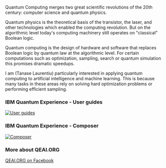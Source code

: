 Quantum Computing merges two great scientific revolutions of the 20th century: computer science and quantum physics.

Quantum physics is the theoretical basis of the transistor, the laser, and other technologies which enabled the computing revolution. But on the algorithmic level today's computing machinery still operates on "classical" Boolean logic.

Quantum computing is the design of hardware and software that replaces Boolean logic by quantum law at the algorithmic level. For certain computations such as optimization, sampling, search or quantum simulation this promises dramatic speedups.

I am (Tanase Laurentiu) particularly interested in applying quantum computing to artificial intelligence and machine learning. This is because many tasks in these areas rely on solving hard optimization problems or performing efficient sampling.

### IBM Quantum Experience - User guides

[![User guides](https://i.imgur.com/627hlnM.gif)](https://github.com/QISKit/ibmqx-user-guides)

### IBM Quantum Experience - Composer

[![Composer](https://i.imgur.com/mYVFeq1.jpg)](https://quantumexperience.ng.bluemix.net/qx/editor)

### More about QEAI.ORG

[QEAI.ORG on Facebook](http://www.facebook.com/qeai.org)
